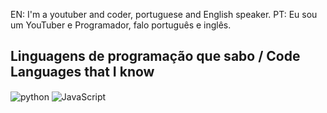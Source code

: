 EN: I'm a youtuber and coder, portuguese and English speaker.
PT: Eu sou um YouTuber e Programador, falo português e inglês.

## Linguagens de programação que sabo / Code Languages that I know
<div style="display: inline">
  <img align="center" alt="python" src="https://brandslogos.com/wp-content/uploads/images/large/python-logo-1.png" />
  <img align="center" alt="JavaScript" src="https://img.icons8.com/color/512/javascript.png" />
</div><br/>
